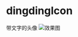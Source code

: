 # dingdingIcon
带文字的头像
![效果图](http://img.blog.csdn.net/20170228123215401?watermark/2/text/aHR0cDovL2Jsb2cuY3Nkbi5uZXQvYXBwbGVMZw==/font/5a6L5L2T/fontsize/400/fill/I0JBQkFCMA==/dissolve/70/gravity/SouthEast)
